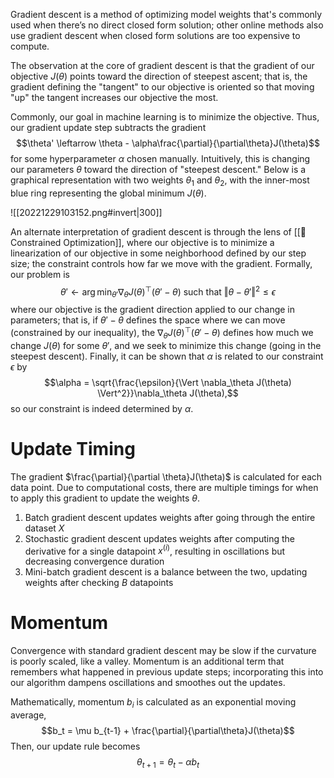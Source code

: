 Gradient descent is a method of optimizing model weights that's commonly used when there’s no direct closed form solution; other online methods also use gradient descent when closed form solutions are too expensive to compute.

The observation at the core of gradient descent is that the gradient of our objective $J(\theta)$ points toward the direction of steepest ascent; that is, the gradient defining the "tangent" to our objective is oriented so that moving "up" the tangent increases our objective the most.

Commonly, our goal in machine learning is to minimize the objective. Thus, our gradient update step subtracts the gradient $$\theta' \leftarrow \theta - \alpha\frac{\partial}{\partial\theta}J(\theta)$$ for some hyperparameter $\alpha$ chosen manually. Intuitively, this is changing our parameters $\theta$ toward the direction of "steepest descent." Below is a graphical representation with two weights $\theta_1$ and $\theta_2$, with the inner-most blue ring representing the global minimum $J(\theta)$.

![[20221229103152.png#invert|300]]

An alternate interpretation of gradient descent is through the lens of [[👠 Constrained Optimization]], where our objective is to minimize a linearization of our objective in some neighborhood defined by our step size; the constraint controls how far we move with the gradient. Formally, our problem is $$\theta' \leftarrow \arg\min_{\theta'} \nabla_\theta J(\theta)^\top (\theta' - \theta) \text{ such that } \Vert \theta - \theta' \Vert^2 \leq \epsilon$$ where our objective is the gradient direction applied to our change in parameters; that is, if $\theta' - \theta$ defines the space where we can move (constrained by our inequality), the $\nabla_\theta J(\theta)^\top (\theta' - \theta)$ defines how much we change $J(\theta)$ for some $\theta'$, and we seek to minimize this change (going in the steepest descent). Finally, it can be shown that $\alpha$ is related to our constraint $\epsilon$ by $$\alpha = \sqrt{\frac{\epsilon}{\Vert \nabla_\theta J(\theta) \Vert^2}}\nabla_\theta J(\theta),$$ so our constraint is indeed determined by $\alpha$.

# Update Timing
The gradient $\frac{\partial}{\partial \theta}J(\theta)$ is calculated for each data point. Due to computational costs, there are multiple timings for when to apply this gradient to update the weights $\theta$.
1. Batch gradient descent updates weights after going through the entire dataset $X$
2. Stochastic gradient descent updates weights after computing the derivative for a single datapoint $x^{(i)}$, resulting in oscillations but decreasing convergence duration
3. Mini-batch gradient descent is a balance between the two, updating weights after checking $B$ datapoints

# Momentum
Convergence with standard gradient descent may be slow if the curvature is poorly scaled, like a valley. Momentum is an additional term that remembers what happened in previous update steps; incorporating this into our algorithm dampens oscillations and smoothes out the updates.

Mathematically, momentum $b_i$ is calculated as an exponential moving average, $$b_t = \mu b_{t-1} + \frac{\partial}{\partial\theta}J(\theta)$$ Then, our update rule becomes $$\theta_{t+1} = \theta_t - \alpha b_t$$